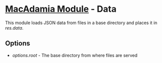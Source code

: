 # [MacAdamia Module](/modules) - Data

This module loads JSON data from files in a base directory and places it in *res.data*.

## Options

 * *options.root* - The base directory from where files are served

